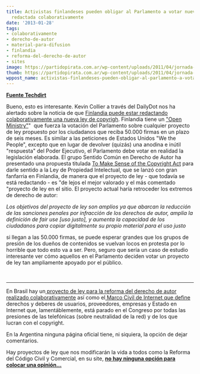 ```yaml
---
title: Activistas finlandeses pueden obligar al Parlamento a votar nueva Ley de Copyright
  redactada colaborativamente
date: '2013-01-28'
tags:
- colaborativamente
- derecho-de-autor
- material-para-difusion
- finlandia
- reforma-del-derecho-de-autor
- sites
image: https://partidopirata.com.ar/wp-content/uploads/2011/04/jornada-de-derecho-de-autor-en-la-feria-del-libro.jpg
thumb: https://partidopirata.com.ar/wp-content/uploads/2011/04/jornada-de-derecho-de-autor-en-la-feria-del-libro-150x150.jpg
wppost_name: activistas-finlandeses-pueden-obligar-al-parlamento-a-votar-nueva-ley-de-copyright-redactada-colaborativamente
---
```


<strong><a href="https://www.techdirt.com/articles/20130124/02014721776/finnish-activists-may-force-parliament-to-vote-crowdsourced-new-copyright-law.shtml" target="_blank">Fuente Techdirt</a></strong>

Bueno, esto es interesante. Kevin Collier a través del DailyDot nos ha alertado sobre la noticia de que <a href="http://www.dailydot.com/news/finland-crowdsourcing-new-copyright-law/" target="_blank">Finlandia puede estar redactando colaborativamente una nueva ley de copyrigh</a>. Finlandia tiene un <a href="http://www.techdirt.com/articles/20120302/09015117948/finnish-act-lets-public-send-bills-to-parliament-volunteer-group-makes-it-easy.shtml">"Open Ministry"</a>"  que fuerza la votación del Parlamento sobre cualquier proyecto de ley propuesto por los ciudadanos que reciba 50.000 firmas en un plazo de seis meses. Es similar a las peticiones de Estados Unidos "We the People", excepto que en lugar de devolver (quizás) una anodina e inútil "respuesta" del Poder Ejecutivo, el Parlamento debe votar en realidad la legislación elaborada. El grupo Sentido Común en Derecho de Autor ha presentado una propuesta titulada <a href="https://www.avoinministerio.fi/ideat/362-jarkea-tekijanoikeuslakiin" target="_blank">To Make Sense of the Copyright Act</a> para darle sentido a la Ley de Propiedad Intelectual, que se lanzó con gran fanfarria en Finlandia, de manera que el proyecto de ley - que todavía se está redactando - es "de lejos el mejor valorado y el más comentado "proyecto de ley en el sitio. El proyecto actual haría retroceder los extremos de derecho de autor:

<i>Los objetivos del proyecto de ley son amplios ya que abarcan la reducción de las sanciones penales por infracción de los derechos de autor, amplía la definición de fair use [uso justo], y aumenta la capacidad de los ciudadanos para copiar digitalmente su propio material para el uso justo</i>

si llegan a las 50.000 firmas, se puede esperar grandes que los grupos de presión de los dueños de contenidos se vuelvan locos en protesta por lo horrible que todo esto va a ser. Pero, seguro que sería un caso de estudio interesante ver cómo aquellos en el Parlamento deciden votar un proyecto de ley tan ampliamente apoyado por el público.

&nbsp;

<hr />

En Brasil hay un<a href="http://www.cultura.gov.br/consultadireitoautoral/" target="_blank"> proyecto de ley para la reforma del derecho de autor realizado colaborativamente</a> así como el<a href="https://partidopirata.com.ar/7357/brasil-sobre-el-marco-civil-de-internet"> Marco Civil de Internet que define </a>derechos y deberes de usuarios, proveedores, empresas y Estado en Internet que, lamentáblemente, está parado en el Congreso por todas las presiones de las telefónicas (sobre neutralidad de la red) y de los que lucran con el copyright.

En la Argentina ninguna página oficial tiene, ni siquiera, la opción de dejar comentarios.

Hay proyectos de ley que nos modificarán la vida a todos como la Reforma del Código Civil y Comercial, en su site, <strong><a href="https://partidopirata.com.ar/5935/reforma-del-codigo-civil-argentino-este-no-es-un-proyecto-de-un-jurista-ni-siquiera-de-tres-y-la-gente">no hay ninguna opción para colocar una opinión...</a></strong>
